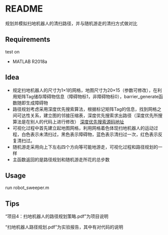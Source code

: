 # README
规划并模拟扫地机器人的清扫路径，并与随机游走的清扫方式做对比

## Requirements

test on

- MATLAB R2018a

## Idea

- 规定扫地机器人的尺寸为1×1的网格，地图尺寸为20×15（参数可修改），在利用矩阵Tag储存障碍物信息（障碍物标1，非障碍物标0），barrier_generate函数随即生成障碍物
- 路径规划考虑采用深度优先搜索算法，根据标记矩阵Tag的信息，找到网格之间可达性关系，建立图的邻接压缩表，深度优先搜索求出路径（深度优先所搜算法是在别人的代码上进行修改）
[深度优先搜索源码地址](https://www.cnblogs.com/tiandsp/archive/2013/07/05/3174262.html)
- 可视化过程中首先建立起地图网格，利用网格着色体现扫地机器人的运动过程，白色表示未清扫过，黑色表示障碍物，蓝色表示清扫过一次，红色表示反复清扫过。
- 随机游走采用向上下左右四个方向等可能地游走，可视化过程和路径规划的一样
- 主函数返回的是路径规划和随机游走所花的总步数

## Usage

run robot_sweeper.m

## Tips

“项目4：扫地机器人的路径规划策略.pdf”为项目说明

“扫地机器人路径规划.pdf”为实验报告，其中有对代码的说明

